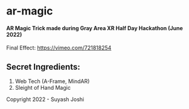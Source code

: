 # ar-magic

#### AR Magic Trick made during Gray Area XR Half Day Hackathon (June 2022)

Final Effect: https://vimeo.com/721818254

## Secret Ingredients:

1. Web Tech (A-Frame, MindAR)
2. Sleight of Hand Magic

Copyright 2022 - Suyash Joshi

